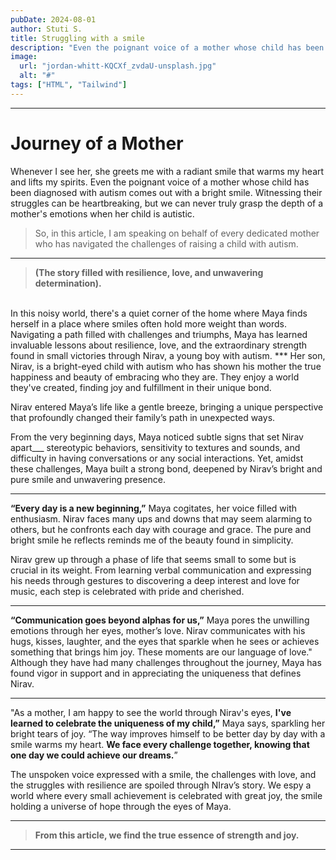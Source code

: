 ```yaml
---
pubDate: 2024-08-01
author: Stuti S.
title: Struggling with a smile
description: "Even the poignant voice of a mother whose child has been diagnosed with autism comes out with a bright smile."
image:
  url: "jordan-whitt-KQCXf_zvdaU-unsplash.jpg"
  alt: "#"
tags: ["HTML", "Tailwind"]
---
```


*** 
# Journey of a Mother 

Whenever I see her, she greets me with a radiant smile that warms my heart and lifts my spirits.
Even the poignant voice of a mother whose child has been diagnosed with autism comes out with a bright smile. 
Witnessing their struggles can be heartbreaking, but we can never truly grasp the depth of a mother's emotions when her child is autistic.
> So, in this article, I am speaking on behalf of every dedicated mother who has navigated the challenges of raising a child with autism. 
*** 
> **(The story filled with resilience, love, and unwavering determination).**
<br>
In this noisy world, there's a quiet corner of the home where Maya finds herself in a place where smiles often hold more weight than words. Navigating a path filled with challenges and triumphs, Maya has learned invaluable lessons about resilience, love, and the extraordinary strength found in small victories through Nirav, a young boy with autism. 
*** 
Her son, Nirav, is a bright-eyed child with autism who has shown his mother the true happiness and beauty of embracing who they are. They enjoy a world they've created, finding joy and fulfillment in their unique bond.

Nirav entered Maya’s life like a gentle breeze, bringing a unique perspective that profoundly changed their family’s path in unexpected ways.

From the very beginning days, Maya noticed subtle signs that set Nirav apart___ stereotypic behaviors, sensitivity to textures and sounds, and difficulty in having conversations or any social interactions. Yet, amidst these challenges, Maya built a strong bond, deepened by Nirav’s bright and pure smile and unwavering presence.
***
**“Every day is a new beginning,”** Maya cogitates, her voice filled with enthusiasm. Nirav faces many ups and downs that may seem alarming to others, but he confronts each day with courage and grace. The pure and bright smile he reflects reminds me of the beauty found in simplicity.

Nirav grew up through a phase of life that seems small to some but is crucial in its weight. From learning verbal communication and expressing his needs through gestures to discovering a deep interest and love for music, each step is celebrated with pride and cherished.
*** 
**“Communication goes beyond alphas for us,”** Maya pores the unwilling emotions through her eyes, mother’s love. Nirav communicates with his hugs, kisses, laughter, and the eyes that sparkle when he sees or achieves something that brings him joy. These moments are our language of love." Although they have had many challenges throughout the journey, Maya has found vigor in support and in appreciating the uniqueness that defines Nirav.   
*** 
"As a mother, I am happy to see the world through Nirav's eyes, **I've learned to celebrate the uniqueness of my child,”** Maya says, sparkling her bright tears of joy. “The way improves himself to be better day by day with a smile warms my heart. **We face every challenge together, knowing that one day we could achieve our dreams.**”

The unspoken voice expressed with a smile, the challenges with love, and the struggles with resilience are spoiled through NIrav’s story. We espy a world where every small achievement is celebrated with great joy, the smile holding a universe of hope through the eyes of Maya. 
*** 
> **From this article, we find the true essence of strength and joy.**
***
